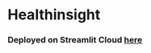 # Healthinsight

### Deployed on Streamlit Cloud [here]([https://gladiator07-healthify--home-jlmke9.streamlitapp.com/](https://healthinsinght.streamlit.app/heart_stroke))
